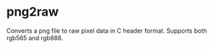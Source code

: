 png2raw
=======

Converts a png file to raw pixel data in C header format.
Supports both rgb565 and rgb888.
